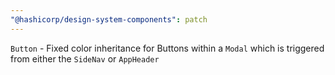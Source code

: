 ```yaml
---
"@hashicorp/design-system-components": patch
---
```


<!-- START components/button -->
`Button` - Fixed color inheritance for Buttons within a `Modal` which is triggered from either the `SideNav` or `AppHeader`
<!-- END -->
